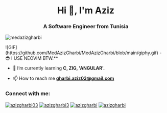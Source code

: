 
<h1 align="center">Hi 👋, I'm Aziz</h1>
<h3 align="center">A Software Engineer from Tunisia</h3>

<p align="left"> <img src="https://komarev.com/ghpvc/?username=medazizgharbi&label=Profile%20views&color=0e75b6&style=flat" alt="medazizgharbi" /> </p>
![GIF](https://github.com/MedAzizGharbi/MedAzizGharbi/blob/main/giphy.gif)
- 😎 I USE NEOVIM BTW.**

- 🌱 I’m currently learning **C, ZIG, 'ANGULAR'.**

- 📫 How to reach me **gharbi.aziz03@gmail.com**

<h3 align="left">Connect with me:</h3>
<p align="left">
<a href="https://linkedin.com/in/azizgharbi03" target="blank"><img align="center" src="https://raw.githubusercontent.com/rahuldkjain/github-profile-readme-generator/master/src/images/icons/Social/linked-in-alt.svg" alt="azizgharbi03" height="30" width="40" /></a>
<a href="https://www.behance.net/azizgharbi3" target="blank"><img align="center" src="https://raw.githubusercontent.com/rahuldkjain/github-profile-readme-generator/master/src/images/icons/Social/behance.svg" alt="azizgharbi3" height="30" width="40" /></a>
<a href="https://codeforces.com/profile/azizgharbi" target="blank"><img align="center" src="https://raw.githubusercontent.com/rahuldkjain/github-profile-readme-generator/master/src/images/icons/Social/codeforces.svg" alt="azizgharbi" height="30" width="40" /></a>
<a href="https://www.leetcode.com/azizgharbi" target="blank"><img align="center" src="https://raw.githubusercontent.com/rahuldkjain/github-profile-readme-generator/master/src/images/icons/Social/leet-code.svg" alt="azizgharbi" height="30" width="40" /></a>
</p>
